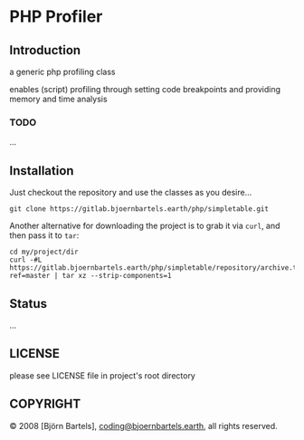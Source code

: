 # PHP Profiler

## Introduction

a generic php profiling class

enables (script) profiling through setting code breakpoints and providing memory and time analysis



### TODO

...



## Installation

Just checkout the repository and use the classes as you desire...

    git clone https://gitlab.bjoernbartels.earth/php/simpletable.git


Another alternative for downloading the project is to grab it via `curl`, and
then pass it to `tar`:

    cd my/project/dir
    curl -#L https://gitlab.bjoernbartels.earth/php/simpletable/repository/archive.tar.gz?ref=master | tar xz --strip-components=1



## Status

...


## LICENSE

please see LICENSE file in project's root directory


## COPYRIGHT

&copy; 2008 [Björn Bartels], coding@bjoernbartels.earth, all rights reserved.


